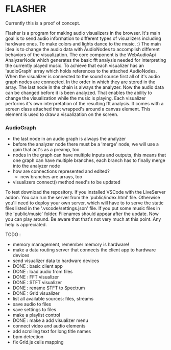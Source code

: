 # FLASHER

Currently this is a proof of concept.

Flasher is a program for making audio visualizers in the browser. It's main goal is to send audio information to different types of visualizers including hardware ones. To make colors and lights dance to the music. :)
The main idea is to change the audio data with AudioNodes to accomplish different behaviors of the visualization. The core component is the WebAudioApi AnalyzerNode which generates the basic fft analysis needed for interpreting the currently played music.
To achieve that each visualizer has an 'audioGraph' array which holds references to the attached AudioNodes. When the visualizer is connected to the sound source first all of it's audio graph nodes are connected. In the order in which they are stored in the array. The last node in the chain is always the analyzer. Now the audio data can be changed before it is been analyzed. That enables the ability to change the visualization while the music is playing.
Each visualizer performs it's own interpretation of the resulting fft analysis. It comes with a screen class attached that wrapped's around a canvas element. This element is used to draw a visualization on the screen.

### AudioGraph
- the last node in an audio graph is always the analyzer
- before the analyzer node there must be a 'merge' node, we will use a gain that act's as a preamp, too
- nodes in the graph can have multiple inputs and outputs, this means that one graph can have multiple branches, each branch has to finally merge into the analyzer node
- how are connections represented and edited?
    - new branches are arrays, too
- visualizers connect() method need's to be updated

To test download the repository. If you installed VSCode with the LiveServer addon. You can run the server from the 'public/index.html' file. Otherwise you'll need to deploy your own server, which will have to to serve the static files listed in the '.vscode/settings.json' file.
If you put some music files in the 'public/music' folder. Filenames should appear after the update. Now you can play around. Be aware that that's not very much at this point. Any help is appreciated.

TODO : 
- memory management, remember memory is hardware!
- make a data routing server that connects the client app to hardware devices
- send visualizer data to hardware devices
- DONE : basic client app
- DONE : load audio from files
- DONE : FFT visualizer
- DONE : STFT visualizer
- DONE : rename STFT to Spectrum
- DONE : Grid visualizer
- list all available sources: files, streams 
- save audio to files
- save settings to files
- make a playlist control
- DONE : make a add visualizer menu
- connect video and audio elements
- add scrolling text for long title names
- bpm detection
- fix Grid.js cells mapping